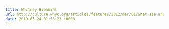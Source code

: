 ```yaml
---
title: Whitney Biennial
url: http://culture.wnyc.org/articles/features/2012/mar/01/what-see-and-what-not-see-2012-whitney-biennial/
date: 2019-03-24 01:53:23 +0000
---
```

